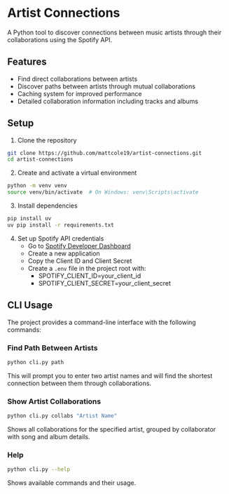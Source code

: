 # Artist Connections

A Python tool to discover connections between music artists through their collaborations using the Spotify API.

## Features

- Find direct collaborations between artists
- Discover paths between artists through mutual collaborations
- Caching system for improved performance
- Detailed collaboration information including tracks and albums

## Setup

1. Clone the repository

```bash
git clone https://github.com/mattcole19/artist-connections.git
cd artist-connections
```

2. Create and activate a virtual environment

```bash
python -m venv venv
source venv/bin/activate  # On Windows: venv\Scripts\activate
```

3. Install dependencies

```bash
pip install uv
uv pip install -r requirements.txt
```

4. Set up Spotify API credentials
   - Go to [Spotify Developer Dashboard](https://developer.spotify.com/dashboard)
   - Create a new application
   - Copy the Client ID and Client Secret
   - Create a `.env` file in the project root with:
     - SPOTIFY_CLIENT_ID=your_client_id
     - SPOTIFY_CLIENT_SECRET=your_client_secret

## CLI Usage

The project provides a command-line interface with the following commands:

### Find Path Between Artists

```bash
python cli.py path
```

This will prompt you to enter two artist names and will find the shortest connection between them through collaborations.

### Show Artist Collaborations

```bash
python cli.py collabs "Artist Name"
```

Shows all collaborations for the specified artist, grouped by collaborator with song and album details.

### Help

```bash
python cli.py --help
```

Shows available commands and their usage.
